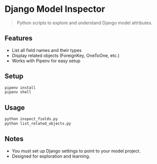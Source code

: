 # Django Model Inspector

> Python scripts to explore and understand Django model attributes.

## Features

- List all field names and their types
- Display related objects (ForeignKey, OneToOne, etc.)
- Works with Pipenv for easy setup

## Setup

```bash
pipenv install
pipenv shell
````

## Usage

```bash
python inspect_fields.py
python list_related_objects.py
```

## Notes

* You must set up Django settings to point to your model project.
* Designed for exploration and learning.
